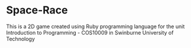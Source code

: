 # Space-Race
This is a 2D game created using Ruby programming language for the unit Introduction to Programming - COS10009 in Swinburne University of Technology
